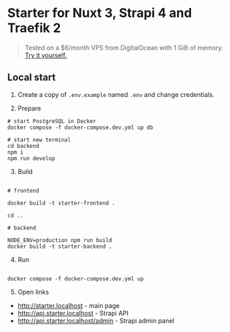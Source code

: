 # Starter for Nuxt 3, Strapi 4 and Traefik 2

> Tested on a $6/month VPS from DigitalOcean with 1 GiB of memory. [Try it yourself.](https://m.do.co/c/28d0463092e4)

## Local start

1. Create a copy of `.env.example` named `.env` and change credentials.

2. Prepare

```
# start PostgreSQL in Docker
docker compose -f docker-compose.dev.yml up db

# start new terminal
cd backend
npm i
npm run develop
```

3. Build

```

# frontend

docker build -t starter-frontend .

cd ..

# backend

NODE_ENV=production npm run build
docker build -t starter-backend .

```

4. Run

```

docker compose -f docker-compose.dev.yml up

```

5. Open links

- http://starter.localhost - main page
- http://api.starter.localhost - Strapi API
- http://api.starter.localhost/admin - Strapi admin panel

```

```
